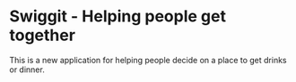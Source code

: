 # Swiggit - Helping people get together

This is a new application for helping people decide on a place to get drinks or dinner.